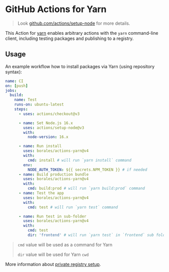 # GitHub Actions for Yarn

> Look [github.com/actions/setup-node](https://github.com/actions/setup-node) for more details.

This Action for [yarn](https://yarnpkg.com) enables arbitrary actions with the `yarn` command-line client, including testing packages and publishing to a registry.

## Usage

An example workflow how to install packages via Yarn (using repository syntax):

```yml
name: CI
on: [push]
jobs:
  build:
    name: Test
    runs-on: ubuntu-latest
    steps:
      - uses: actions/checkout@v3

      - name: Set Node.js 16.x
        uses: actions/setup-node@v3
        with:
          node-version: 16.x

      - name: Run install
        uses: borales/actions-yarn@v4
        with:
          cmd: install # will run `yarn install` command
        env:
          NODE_AUTH_TOKEN: ${{ secrets.NPM_TOKEN }} # if needed
      - name: Build production bundle
        uses: borales/actions-yarn@v4
        with:
          cmd: build:prod # will run `yarn build:prod` command
      - name: Test the app
        uses: borales/actions-yarn@v4
        with:
          cmd: test # will run `yarn test` command

      - name: Run test in sub-folder
        uses: borales/actions-yarn@v4
        with:
          cmd: test
          dir: 'frontend' # will run `yarn test` in `frontend` sub folder
```

> `cmd` value will be used as a command for Yarn
>
> `dir` value will be used for Yarn `cwd`

More information about [private registry setup](https://github.com/actions/setup-node/blob/main/docs/advanced-usage.md#use-private-packages).
